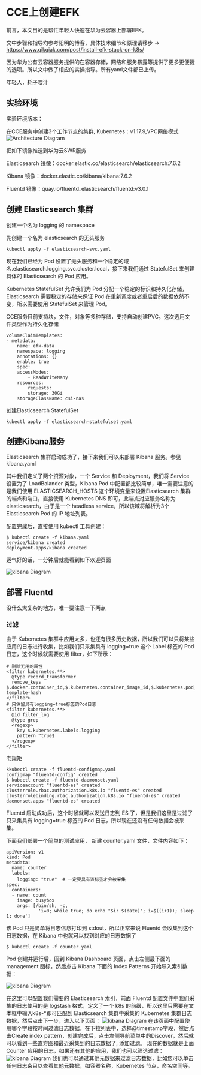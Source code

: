# CCE上创建EFK
前言，本文目的是帮忙年轻人快速在华为云容器上部署EFK。

文中步骤和指导均参考阳明的博客，具体技术细节和原理请移步 -> https://www.qikqiak.com/post/install-efk-stack-on-k8s/

因为华为公有云容器服务提供的在容器存储，网络和服务暴露等提供了更多更便捷的选项。所以文中做了相应的实操指导。所有yaml文件都已上传。

年轻人，耗子喂汁

## 实验环境

实验环境版本：

在CCE服务中创建3个工作节点的集群, Kubernetes：v1.17.9,VPC网络模式
![Architecture Diagram](./img/jiqundetail.png)

把如下镜像推送到华为云SWR服务

Elasticsearch 镜像：docker.elastic.co/elasticsearch/elasticsearch:7.6.2

Kibana 镜像：docker.elastic.co/kibana/kibana:7.6.2

Fluentd 镜像：quay.io/fluentd_elasticsearch/fluentd:v3.0.1

## 创建 Elasticsearch 集群

创建一个名为 logging 的 namespace

先创建一个名为 elasticsearch 的无头服务
```
kubectl apply -f elasticsearch-svc.yaml
```
现在我们已经为 Pod 设置了无头服务和一个稳定的域名.elasticsearch.logging.svc.cluster.local，接下来我们通过 StatefulSet 来创建具体的 Elasticsearch 的 Pod 应用。

Kubernetes StatefulSet 允许我们为 Pod 分配一个稳定的标识和持久化存储，Elasticsearch 需要稳定的存储来保证 Pod 在重新调度或者重启后的数据依然不变，所以需要使用 StatefulSet 来管理 Pod。

CCE服务目前支持块，文件，对象等多种存储，支持自动创建PVC。这次选用文件类型作为持久化存储
```
volumeClaimTemplates:
- metadata:
    name: efk-data
    namespace: logging
    annotations: {}
    enable: true
    spec:
    accessModes:
        - ReadWriteMany
    resources:
        requests:
        storage: 30Gi
    storageClassName: csi-nas 
```

创建Elasticsearch StatefulSet
```
kubectl apply -f elasticsearch-statefulset.yaml
```
## 创建Kibana服务
Elasticsearch 集群启动成功了，接下来我们可以来部署 Kibana 服务。参见kibana.yaml

其中我们定义了两个资源对象，一个 Service 和 Deployment，我们将 Service 设置为了 LoadBalander 类型，Kibana Pod 中配置都比较简单，唯一需要注意的是我们使用 ELASTICSEARCH_HOSTS 这个环境变量来设置Elasticsearch 集群的端点和端口，直接使用 Kubernetes DNS 即可，此端点对应服务名称为 elasticsearch，由于是一个 headless service，所以该域将解析为3个 Elasticsearch Pod 的 IP 地址列表。

配置完成后，直接使用 kubectl 工具创建：
```
$ kubectl create -f kibana.yaml
service/kibana created
deployment.apps/kibana created
```
运气好的话，一分钟后就能看到如下欢迎页面

![kibana Diagram](./img/kibanaorig.png)

## 部署 Fluentd
没什么太复杂的地方，唯一要注意一下两点
### 过滤
由于 Kubernetes 集群中应用太多，也还有很多历史数据，所以我们可以只将某些应用的日志进行收集，比如我们只采集具有 logging=true 这个 Label 标签的 Pod 日志，这个时候就需要使用 filter，如下所示：
```
# 删除无用的属性
<filter kubernetes.**>
  @type record_transformer
  remove_keys $.docker.container_id,$.kubernetes.container_image_id,$.kubernetes.pod_id,$.kubernetes.namespace_id,$.kubernetes.master_url,$.kubernetes.labels.pod-template-hash
</filter>
# 只保留具有logging=true标签的Pod日志
<filter kubernetes.**>
  @id filter_log
  @type grep
  <regexp>
    key $.kubernetes.labels.logging
    pattern ^true$
  </regexp>
</filter>
```
老规矩 
```
kkubectl create -f fluentd-configmap.yaml
configmap "fluentd-config" created
$ kubectl create -f fluentd-daemonset.yaml
serviceaccount "fluentd-es" created
clusterrole.rbac.authorization.k8s.io "fluentd-es" created
clusterrolebinding.rbac.authorization.k8s.io "fluentd-es" created
daemonset.apps "fluentd-es" created 
```
Fluentd 启动成功后，这个时候就可以发送日志到 ES 了，但是我们这里是过滤了只采集具有 logging=true 标签的 Pod 日志，所以现在还没有任何数据会被采集。

下面我们部署一个简单的测试应用， 新建 counter.yaml 文件，文件内容如下：
```
apiVersion: v1
kind: Pod
metadata:
  name: counter
  labels:
    logging: "true"  # 一定要具有该标签才会被采集
spec:
  containers:
  - name: count
    image: busybox
    args: [/bin/sh, -c,
            'i=0; while true; do echo "$i: $(date)"; i=$((i+1)); sleep 1; done']
```
该 Pod 只是简单将日志信息打印到 stdout，所以正常来说 Fluentd 会收集到这个日志数据，在 Kibana 中也就可以找到对应的日志数据了
```
$ kubectl create -f counter.yaml
```
Pod 创建并运行后，回到 Kibana Dashboard 页面，点击左侧最下面的 management 图标，然后点击 Kibana 下面的 Index Patterns 开始导入索引数据：

![kibana Diagram](./img/createindex.png)

在这里可以配置我们需要的 Elasticsearch 索引，前面 Fluentd 配置文件中我们采集的日志使用的是 logstash 格式，定义了一个 k8s 的前缀，所以这里只需要在文本框中输入k8s-*即可匹配到 Elasticsearch 集群中采集的 Kubernetes 集群日志数据，然后点击下一步，进入以下页面：
![kibana Diagram](./img/createindex2.png)
在该页面中配置使用哪个字段按时间过滤日志数据，在下拉列表中，选择@timestamp字段，然后点击Create index pattern，创建完成后，点击左侧导航菜单中的Discover，然后就可以看到一些直方图和最近采集到的日志数据了, 添加过滤。
现在的数据就是上面 Counter 应用的日志，如果还有其他的应用，我们也可以筛选过滤：
![kibana Diagram](./img/addfilter.png)
我们也可以通过其他元数据来过滤日志数据，比如您可以单击任何日志条目以查看其他元数据，如容器名称，Kubernetes 节点，命名空间等。
